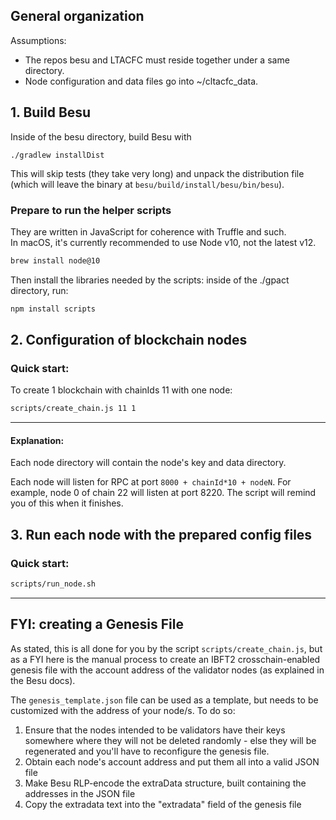 ## General organization

Assumptions:
 - The repos besu and LTACFC must reside together under a same directory.
 - Node configuration and data files go into ~/cltacfc_data.

## 1. Build Besu 

Inside of the besu directory, build Besu with 

```
./gradlew installDist
```

This will skip tests (they take very long) and unpack the distribution file (which will leave the binary at  `besu/build/install/besu/bin/besu`).

### Prepare to run the helper scripts

They are written in JavaScript for coherence with Truffle and such.  
In macOS, it's currently recommended to use Node v10, not the latest v12. 
```bash
brew install node@10
``` 

Then install the libraries needed by the scripts: inside of the ./gpact directory, run:
```bash
npm install scripts
```

## 2. Configuration of blockchain nodes

### Quick start: 
To create 1 blockchain with chainIds 11 with one node:
```bash
scripts/create_chain.js 11 1 
```
 ----------------
#### Explanation:
 
Each node directory will contain the node's key and data directory.

Each node will listen for RPC at port `8000 + chainId*10 + nodeN`. For example, node 0 of chain 22 will listen at port 8220. The script will remind you of this when it finishes.



## 3. Run each node with the prepared config files

### Quick start: 

```bash
scripts/run_node.sh
```
--------------------

## FYI: creating a Genesis File

As stated, this is all done for you by the script `scripts/create_chain.js`, but as a FYI here is the manual process to create an IBFT2 crosschain-enabled genesis file with the account address of the validator nodes (as explained in the Besu docs).

The `genesis_template.json` file can be used as a template, but needs to be customized with the address of your node/s. To do so:
1. Ensure that the nodes intended to be validators have their keys somewhere where they will not be deleted randomly - else they will be regenerated and you'll have to reconfigure the genesis file. 
2. Obtain each node's account address and put them all into a valid JSON file
3. Make Besu RLP-encode the extraData structure, built containing the addresses in the JSON file
3. Copy the extradata text into the "extradata" field of the genesis file



